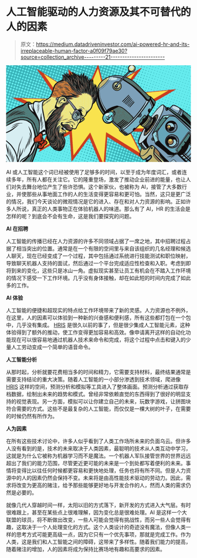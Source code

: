 # 人工智能驱动的人力资源及其不可替代的人的因素

> 原文：<https://medium.datadriveninvestor.com/ai-powered-hr-and-its-irreplaceable-human-factor-a0f09f79ae30?source=collection_archive---------21----------------------->

![](img/3507aa48335138dca0e6899a02e29b7f.png)

AI 或人工智能这个词已经被使用了足够多的时间，以至于成为年度词汇，或者连续多年，所有人都在关注它。它的隆重登场，激发了推动企业前进的能量，也让人们对失去舞台地位产生了些许恐惧。这个新家伙，也被称为 AI，接管了大多数行业，并使那些从事地面工作的人的生活变得更容易和更可怕。当然，这只是更广泛的情况，我们今天谈论的微观情况是它的进入、存在和对人力资源的影响。正如许多人所说，真正的人类事物正在体验机器人的味道。那么有了 AI，HR 的生活会是怎样的呢？到底会不会有生命，这是我们要探究的问题。

**AI 在招聘**

人工智能的传播已经在人力资源的许多不同领域占据了一席之地，其中招聘过程占据了相当突出的位置。通常是在一个有限的空间里与来自该组织的几名经理和候选人聊天，现在已经变成了一个过程，其中包括通过系统进行技能测试和职位映射，导致聊天机器人支持的面试，然后通过一个平台完成适应性检查和入职。考虑到即将到来的变化，这些只是冰山一角。虚拟现实甚至让员工有机会在不踏入工作环境的情况下感受一下工作环境。几乎没有身体接触，却在如此短的时间内完成了如此多的工作。

**AI 体验**

人工智能的便捷和超现实的特点给工作环境带来了新的灵感。人力资源也不例外，在这里，人的因素可以体验到一种新的兴奋感和便利感，所有这些都打包在一个包中，几乎没有集成。 [HRIS](http://www.peopleshr.com/) 是很久以前的事了，但是很少集成人工智能元素，这种体验得到了额外的推动，使工作变得更加容易和高效。像申请离开这样的自动化功能现在可以很容易地通过机器人技术来命令和完成，将这个过程中点击和键入的少量人工劳动变成一个简单的语音命令。

**人工智能分析**

从那时起，分析就要花费相当多的时间和精力，它需要支持材料，最终结果通常是需要支持结论的重大决策。随着人工智能的一小部分渗透到技术领域，爬进像 [HRIS](http://www.peopleshr.com/) 这样的空间，预测分析和模拟等工具进入了整体画面。预测分析通过获取存档数据，绘制出未来的趋势和模式。曾经非常依赖直觉的东西得到了很好的明显支持的视觉表现。另一方面，模拟可以让你建立自己的未来，玩数字游戏，让拼图块符合需要的方式。这些不是最复杂的人工智能，而仅仅是一棵大树的叶子，在需要的时候仍然有所作为。

**人为因素**

在所有这些技术讨论中，许多人似乎看到了人类工作场所未来的负面乌云。但许多人没有看到的是，技术的未来取决于人类因素，最聪明的技术从人类互动中学习，这就是为什么它被称为机器学习而不是魔法。一个机器人军队接管世界的世界远远超出了我们的能力范围，尽管更近更可能的未来是一个到处都写着便利的未来。事情将变得比以往任何时候都更容易和更快地处理，任务也将有所不同。但是人力资源中的人的因素仍然会保持不变。未来将是由高性能技术驱动的劳动力。因此，需求将改变为更高的赌注，给予那些能够更好地与开发合作的人，然而人类的需求仍然是必要的。

就像几代人穿越时间一样，太阳以旧的方式落下，新开发的方式进入大气层。有时很难跟上，甚至在某些点上很难理解，因为变化总是很难处理。AI 是这样一个大联盟的球员，将不断做出改变，一些人可能会觉得有挑战性，而另一些人会觉得有趣，这取决于一个人处理变化的方式。这个人类设计的奇迹没有魔法，但像人类一样的思考方式可能更高级一点，因为它只有一个优先事项，那就是完成工作。作为人类，这是我们和人工智能之间的障碍，这带来了多样性。随着我们能力的提高，随着赌注的增加，人的因素将成为保持比赛场地有趣和高要求的因素。